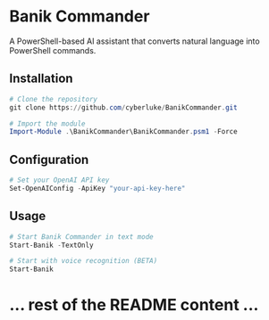 # Banik Commander

A PowerShell-based AI assistant that converts natural language into PowerShell commands.

## Installation

```powershell
# Clone the repository
git clone https://github.com/cyberluke/BanikCommander.git

# Import the module
Import-Module .\BanikCommander\BanikCommander.psm1 -Force
```

## Configuration

```powershell
# Set your OpenAI API key
Set-OpenAIConfig -ApiKey "your-api-key-here"
```

## Usage

```powershell
# Start Banik Commander in text mode
Start-Banik -TextOnly

# Start with voice recognition (BETA)
Start-Banik
```

# ... rest of the README content ...